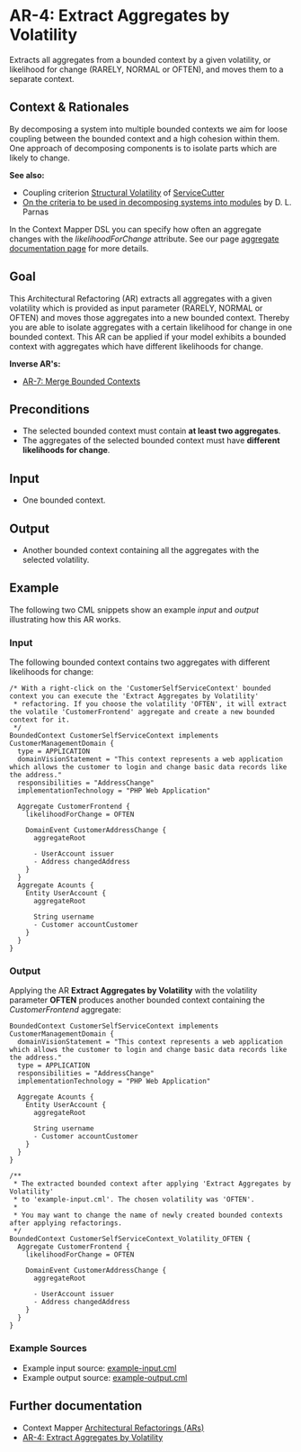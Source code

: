 # AR-4: Extract Aggregates by Volatility
Extracts all aggregates from a bounded context by a given volatility, or likelihood for change 
(RARELY, NORMAL or OFTEN), and moves them to a separate context.

## Context & Rationales
By decomposing a system into multiple bounded contexts we aim for loose coupling between the bounded context and a high cohesion 
within them. One approach of decomposing components is to isolate parts which are likely to change.

**See also:**
 * Coupling criterion [Structural Volatility](https://github.com/ServiceCutter/ServiceCutter/wiki/CC-4-Structural-Volatility) of [ServiceCutter](https://servicecutter.github.io/)
 * [On the criteria to be used in decomposing systems into modules](https://dl.acm.org/citation.cfm?id=361623) by D. L. Parnas

In the Context Mapper DSL you can specify how often an aggregate changes with the _likelihoodForChange_ attribute.
See our page [aggregate documentation page](https://contextmapper.github.io/docs/aggregate/#likelihood-for-change) for more 
details.

## Goal
This Architectural Refactoring (AR) extracts all aggregates with a given volatility which is provided as input parameter
(RARELY, NORMAL or OFTEN) and moves those aggregates into a new bounded context. Thereby you are able to isolate aggregates with
a certain likelihood for change in one bounded context. This AR can be applied if your model exhibits a bounded context with 
aggregates which have different likelihoods for change.

**Inverse AR's:**
 * [AR-7: Merge Bounded Contexts](./../AR-7-Merge-Bounded-Contexts)

## Preconditions
 * The selected bounded context must contain **at least two aggregates**.
 * The aggregates of the selected bounded context must have **different likelihoods for change**.

## Input
 * One bounded context.
 
## Output
 * Another bounded context containing all the aggregates with the selected volatility.
 
## Example
The following two CML snippets show an example _input_ and _output_ illustrating how this AR works.

### Input
The following bounded context contains two aggregates with different likelihoods for change:
```
/* With a right-click on the 'CustomerSelfServiceContext' bounded context you can execute the 'Extract Aggregates by Volatility' 
 * refactoring. If you choose the volatility 'OFTEN', it will extract the volatile 'CustomerFrontend' aggregate and create a new bounded context for it.
 */
BoundedContext CustomerSelfServiceContext implements CustomerManagementDomain {
  type = APPLICATION
  domainVisionStatement = "This context represents a web application which allows the customer to login and change basic data records like the address."
  responsibilities = "AddressChange"
  implementationTechnology = "PHP Web Application"
  
  Aggregate CustomerFrontend {
    likelihoodForChange = OFTEN
    
    DomainEvent CustomerAddressChange {
      aggregateRoot
      
      - UserAccount issuer
      - Address changedAddress
    }
  }
  Aggregate Acounts {
    Entity UserAccount {
      aggregateRoot
      
      String username
      - Customer accountCustomer
    }
  }
}

```

### Output
Applying the AR **Extract Aggregates by Volatility** with the volatility parameter **OFTEN** produces another 
bounded context containing the _CustomerFrontend_ aggregate:
```
BoundedContext CustomerSelfServiceContext implements CustomerManagementDomain {
  domainVisionStatement = "This context represents a web application which allows the customer to login and change basic data records like the address."
  type = APPLICATION
  responsibilities = "AddressChange"
  implementationTechnology = "PHP Web Application"
  
  Aggregate Acounts {
    Entity UserAccount {
      aggregateRoot
      
      String username
      - Customer accountCustomer
    }
  }
}

/**
 * The extracted bounded context after applying 'Extract Aggregates by Volatility'
 * to 'example-input.cml'. The chosen volatility was 'OFTEN'.
 * 
 * You may want to change the name of newly created bounded contexts after applying refactorings.
 */
BoundedContext CustomerSelfServiceContext_Volatility_OFTEN {
  Aggregate CustomerFrontend {
    likelihoodForChange = OFTEN
    
    DomainEvent CustomerAddressChange {
      aggregateRoot
      
      - UserAccount issuer
      - Address changedAddress
    }
  }
}
```

### Example Sources
 * Example input source: [example-input.cml](./example-input.cml)
 * Example output source: [example-output.cml](./example-output.cml)
 
## Further documentation
 * Context Mapper [Architectural Refactorings (ARs)](https://contextmapper.github.io/docs/architectural-refactorings/)
 * [AR-4: Extract Aggregates by Volatility](https://contextmapper.github.io/docs/ar-extract-aggregates-by-volatility/)
